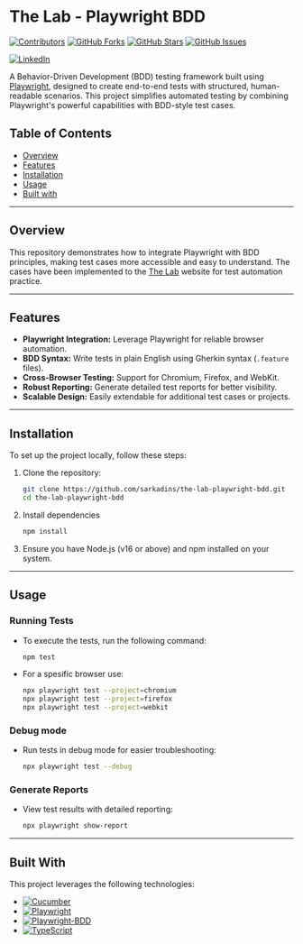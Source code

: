# The Lab - Playwright BDD

[![Contributors][contributors-shield]][contributors-url]
[![GitHub Forks][forks-shield]][forks-url]
[![GitHub Stars][stars-shield]][stars-url]
[![GitHub Issues][issues-shield]][issues-url]

[![LinkedIn][linkedin-shield]][linkedin-url]

A Behavior-Driven Development (BDD) testing framework built using [Playwright](https://playwright.dev/), designed to create end-to-end tests with structured, human-readable scenarios. This project simplifies automated testing by combining Playwright's powerful capabilities with BDD-style test cases.

## Table of Contents
- [Overview](#overview)
- [Features](#features)
- [Installation](#installation)
- [Usage](#usage)
- [Built with](#built-with)

---

## Overview

This repository demonstrates how to integrate Playwright with BDD principles, making test cases more accessible and easy to understand. The cases have been implemented to the [The Lab](https://thelab.boozang.com/) website for test automation practice.

---

## Features

- **Playwright Integration:** Leverage Playwright for reliable browser automation.
- **BDD Syntax:** Write tests in plain English using Gherkin syntax (`.feature` files).
- **Cross-Browser Testing:** Support for Chromium, Firefox, and WebKit.
- **Robust Reporting:** Generate detailed test reports for better visibility.
- **Scalable Design:** Easily extendable for additional test cases or projects.

---

## Installation

To set up the project locally, follow these steps:

1. Clone the repository:

   ```bash
   git clone https://github.com/sarkadins/the-lab-playwright-bdd.git
   cd the-lab-playwright-bdd
2. Install dependencies

    ```bash
    npm install
3. Ensure you have Node.js (v16 or above) and npm installed on your system.

---

## Usage
### Running Tests

- To execute the tests, run the following command: 

    ```bash
    npm test
- For a spesific browser use:

  ```bash
  npx playwright test --project=chromium
  npx playwright test --project=firefox
  npx playwright test --project=webkit
### Debug mode

- Run tests in debug mode for easier troubleshooting:

  ```bash
  npx playwright test --debug
### Generate Reports

- View test results with detailed reporting:

  ```bash
  npx playwright show-report
---

## Built With

This project leverages the following technologies:

- [![Cucumber](https://img.shields.io/badge/Cucumber-BDD-green?logo=cucumber&logoColor=white)](https://cucumber.io/)
- [![Playwright](https://img.shields.io/badge/Playwright-End--to--End-blue?logo=microsoft-edge&logoColor=white)](https://playwright.dev/)
- [![Playwright-BDD](https://img.shields.io/badge/Playwright--BDD-Integration-yellow)](https://www.npmjs.com/package/playwright-bdd/v/5.1.1)
- [![TypeScript](https://img.shields.io/badge/TypeScript-4.x-blue?logo=typescript&logoColor=white)](https://www.typescriptlang.org/)


[contributors-shield]: https://img.shields.io/github/contributors/sarkadins/the-lab-playwright-bdd
[contributors-url]: https://github.com/sarkadins/the-lab-playwright-bdd/graphs/contributors
[forks-shield]: https://img.shields.io/github/forks/sarkadins/the-lab-playwright-bdd
[forks-url]: https://github.com/sarkadins/the-lab-playwright-bdd/forks
[stars-shield]: https://img.shields.io/github/stars/sarkadins/the-lab-playwright-bdd
[stars-url]: https://github.com/sarkadins/the-lab-playwright-bdd/stargazers
[issues-shield]: https://img.shields.io/github/issues/sarkadins/the-lab-playwright-bdd
[issues-url]: https://github.com/sarkadins/the-lab-playwright-bdd/issues
[linkedin-shield]: https://img.shields.io/badge/LinkedIn-0077B5?style=for-the-badge&logo=linkedin&logoColor=white
[linkedin-url]: https://www.linkedin.com/in/soma-sarkadi-nagy/
